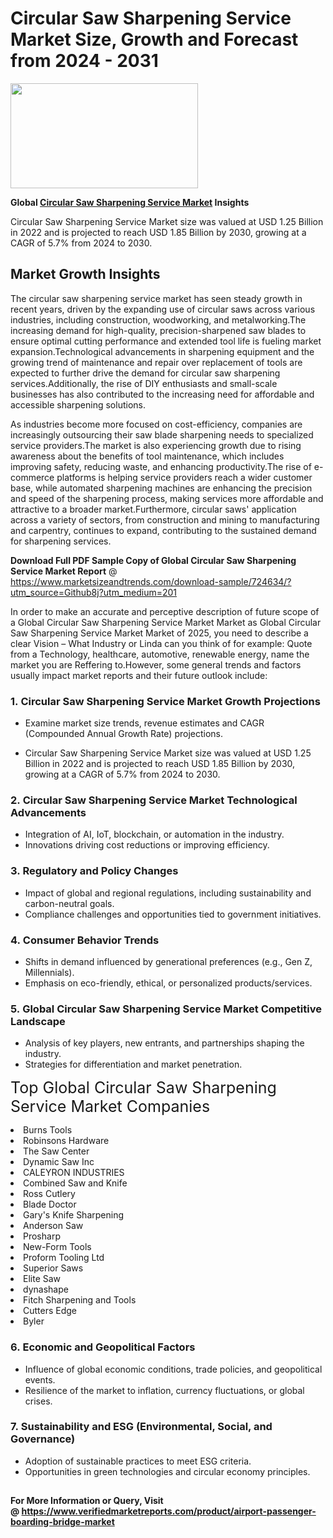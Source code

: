 <H1>Circular Saw Sharpening Service Market Size, Growth and Forecast from 2024 - 2031</H1><img class="aligncenter size-medium wp-image-584254" src="https://thirdeyenews.in/wp-content/uploads/2024/09/Global-Market-Research-300x168.jpeg" alt="" width="300" height="168" /><p><strong>Global&nbsp;<a href="https://www.marketsizeandtrends.com/download-sample/724634/?utm_source=Github8j?utm_medium=201">Circular Saw Sharpening Service Market</a> Insights</strong></p><p>Circular Saw Sharpening Service Market size was valued at USD 1.25 Billion in 2022 and is projected to reach USD 1.85 Billion by 2030, growing at a CAGR of 5.7% from 2024 to 2030.</p><p><h2>Market Growth Insights</h2> <p>The circular saw sharpening service market has seen steady growth in recent years, driven by the expanding use of circular saws across various industries, including construction, woodworking, and metalworking.The increasing demand for high-quality, precision-sharpened saw blades to ensure optimal cutting performance and extended tool life is fueling market expansion.Technological advancements in sharpening equipment and the growing trend of maintenance and repair over replacement of tools are expected to further drive the demand for circular saw sharpening services.Additionally, the rise of DIY enthusiasts and small-scale businesses has also contributed to the increasing need for affordable and accessible sharpening solutions.</p> <p>As industries become more focused on cost-efficiency, companies are increasingly outsourcing their saw blade sharpening needs to specialized service providers.The market is also experiencing growth due to rising awareness about the benefits of tool maintenance, which includes improving safety, reducing waste, and enhancing productivity.The rise of e-commerce platforms is helping service providers reach a wider customer base, while automated sharpening machines are enhancing the precision and speed of the sharpening process, making services more affordable and attractive to a broader market.Furthermore, circular saws' application across a variety of sectors, from construction and mining to manufacturing and carpentry, continues to expand, contributing to the sustained demand for sharpening services.<p><span class=""><strong>Download Full PDF Sample Copy of Global Circular Saw Sharpening Service Market Report</strong> @ <a href="https://www.marketsizeandtrends.com/download-sample/724634/?utm_source=Github8j?utm_medium=201" target="_blank">https://www.marketsizeandtrends.com/download-sample/724634/?utm_source=Github8j?utm_medium=201</a></span></p><p>In order to make an accurate and perceptive description of future scope of a Global&nbsp;Circular Saw Sharpening Service Market Market as Global&nbsp;Circular Saw Sharpening Service Market Market of 2025, you need to describe a clear Vision &ndash; What Industry or Linda can you think of for example: Quote from a Technology, healthcare, automotive, renewable energy, name the market you are Reffering to.However, some general trends and factors usually impact market reports and their future outlook include:</p><h3>1.&nbsp;<strong>Circular Saw Sharpening Service Market Growth Projections</strong></h3><ul><li>Examine market size trends, revenue estimates and CAGR (Compounded Annual Growth Rate) projections.</li><li><p>Circular Saw Sharpening Service Market size was valued at USD 1.25 Billion in 2022 and is projected to reach USD 1.85 Billion by 2030, growing at a CAGR of 5.7% from 2024 to 2030.</p></li></ul><h3>2.&nbsp;<strong>Circular Saw Sharpening Service Market Technological Advancements</strong></h3><ul><li>Integration of AI, IoT, blockchain, or automation in the industry.</li><li>Innovations driving cost reductions or improving efficiency.</li></ul><h3>3.&nbsp;<strong>Regulatory and Policy Changes</strong></h3><ul><li>Impact of global and regional regulations, including sustainability and carbon-neutral goals.</li><li>Compliance challenges and opportunities tied to government initiatives.</li></ul><h3>4.&nbsp;<strong>Consumer Behavior Trends</strong></h3><ul><li>Shifts in demand influenced by generational preferences (e.g., Gen Z, Millennials).</li><li>Emphasis on eco-friendly, ethical, or personalized products/services.</li></ul><h3>5.&nbsp;<strong>Global Circular Saw Sharpening Service Market Competitive Landscape</strong></h3><ul><li>Analysis of key players, new entrants, and partnerships shaping the industry.</li><li>Strategies for differentiation and market penetration.</li></ul><p data-pm-slice="1 1 []"><span style="color: inherit; font-family: inherit; font-size: 25px;">Top Global Circular Saw Sharpening Service Market Companies</span></p><div class="" data-test-id=""><p><li>Burns Tools</li><li> Robinsons Hardware</li><li> The Saw Center</li><li> Dynamic Saw Inc</li><li> CALEYRON INDUSTRIES</li><li> Combined Saw and Knife</li><li> Ross Cutlery</li><li> Blade Doctor</li><li> Gary's Knife Sharpening</li><li> Anderson Saw</li><li> Prosharp</li><li> New-Form Tools</li><li> Proform Tooling Ltd</li><li> Superior Saws</li><li> Elite Saw</li><li> dynashape</li><li> Fitch Sharpening and Tools</li><li> Cutters Edge</li><li> Byler</li></p></div><h3>6.&nbsp;<strong>Economic and Geopolitical Factors</strong></h3><ul><li>Influence of global economic conditions, trade policies, and geopolitical events.</li><li>Resilience of the market to inflation, currency fluctuations, or global crises.</li></ul><h3>7.&nbsp;<strong>Sustainability and ESG (Environmental, Social, and Governance)</strong></h3><ul><li>Adoption of sustainable practices to meet ESG criteria.</li><li>Opportunities in green technologies and circular economy principles.</li></ul><h2><strong style="font-size: 14px;">For More Information or Query, Visit @&nbsp;</strong><a style="background-color: #ffffff; font-size: 14px;" href="https://www.marketsizeandtrends.com/report/circular-saw-sharpening-service-market/" target="_blank">https://www.verifiedmarketreports.com/product/airport-passenger-boarding-bridge-market</a></h2>